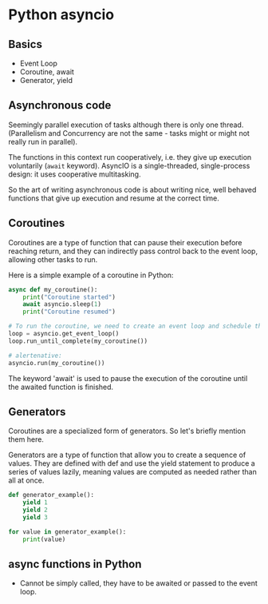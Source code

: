 # Python asyncio

## Basics
- Event Loop
- Coroutine, await
- Generator, yield

## Asynchronous code
Seemingly parallel execution of tasks although there is only one thread.
(Parallelism and Concurrency are not the same - tasks might or might not
really run in parallel).

The functions in this context run cooperatively, i.e. they give up execution
voluntarily (`await` keyword). AsyncIO is a single-threaded,
single-process design: it uses cooperative multitasking.

So the art of writing asynchronous code is about writing nice, well behaved functions
that give up execution and resume at the correct time.

## Coroutines
Coroutines are a type of function that can pause their execution before reaching return,
and they can indirectly pass control back to the event loop, allowing other tasks to run.

Here is a simple example of a coroutine in Python:

```python
async def my_coroutine():
    print("Coroutine started")
    await asyncio.sleep(1)
    print("Coroutine resumed")

# To run the coroutine, we need to create an event loop and schedule the coroutine to run
loop = asyncio.get_event_loop()
loop.run_until_complete(my_coroutine())

# alertenative:
asyncio.run(my_coroutine())
```

The keyword 'await' is used to pause the execution of the coroutine until the
awaited function is finished.

## Generators
Coroutines are a specialized form of generators. So let's briefly mention them here.

Generators are a type of function that allow you to create a sequence of values.
They are defined with def and use the yield statement to produce a series of values lazily,
meaning values are computed as needed rather than all at once.

```python
def generator_example():
    yield 1
    yield 2
    yield 3

for value in generator_example():
    print(value)

```

## async functions in Python
- Cannot be simply called, they have to be awaited or passed to the event loop.